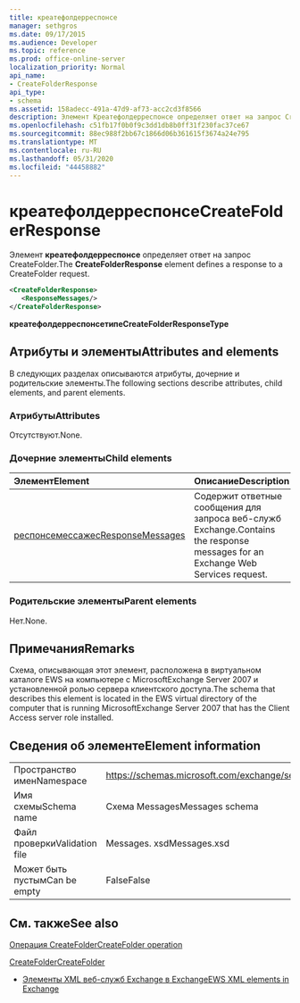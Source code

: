 ```yaml
---
title: креатефолдерреспонсе
manager: sethgros
ms.date: 09/17/2015
ms.audience: Developer
ms.topic: reference
ms.prod: office-online-server
localization_priority: Normal
api_name:
- CreateFolderResponse
api_type:
- schema
ms.assetid: 158adecc-491a-47d9-af73-acc2cd3f8566
description: Элемент Креатефолдерреспонсе определяет ответ на запрос CreateFolder.
ms.openlocfilehash: c51fb17f0b0f9c3dd1db8b0ff31f230fac37ce67
ms.sourcegitcommit: 88ec988f2bb67c1866d06b361615f3674a24e795
ms.translationtype: MT
ms.contentlocale: ru-RU
ms.lasthandoff: 05/31/2020
ms.locfileid: "44458882"
---
```

# <a name="createfolderresponse"></a><span data-ttu-id="5144e-103">креатефолдерреспонсе</span><span class="sxs-lookup"><span data-stu-id="5144e-103">CreateFolderResponse</span></span>

<span data-ttu-id="5144e-104">Элемент **креатефолдерреспонсе** определяет ответ на запрос CreateFolder.</span><span class="sxs-lookup"><span data-stu-id="5144e-104">The **CreateFolderResponse** element defines a response to a CreateFolder request.</span></span> 
  
```xml
<CreateFolderResponse>
   <ResponseMessages/>
</CreateFolderResponse>
```

 <span data-ttu-id="5144e-105">**креатефолдерреспонсетипе**</span><span class="sxs-lookup"><span data-stu-id="5144e-105">**CreateFolderResponseType**</span></span>
## <a name="attributes-and-elements"></a><span data-ttu-id="5144e-106">Атрибуты и элементы</span><span class="sxs-lookup"><span data-stu-id="5144e-106">Attributes and elements</span></span>

<span data-ttu-id="5144e-107">В следующих разделах описываются атрибуты, дочерние и родительские элементы.</span><span class="sxs-lookup"><span data-stu-id="5144e-107">The following sections describe attributes, child elements, and parent elements.</span></span>
  
### <a name="attributes"></a><span data-ttu-id="5144e-108">Атрибуты</span><span class="sxs-lookup"><span data-stu-id="5144e-108">Attributes</span></span>

<span data-ttu-id="5144e-109">Отсутствуют.</span><span class="sxs-lookup"><span data-stu-id="5144e-109">None.</span></span>
  
### <a name="child-elements"></a><span data-ttu-id="5144e-110">Дочерние элементы</span><span class="sxs-lookup"><span data-stu-id="5144e-110">Child elements</span></span>

|<span data-ttu-id="5144e-111">**Элемент**</span><span class="sxs-lookup"><span data-stu-id="5144e-111">**Element**</span></span>|<span data-ttu-id="5144e-112">**Описание**</span><span class="sxs-lookup"><span data-stu-id="5144e-112">**Description**</span></span>|
|:-----|:-----|
|[<span data-ttu-id="5144e-113">респонсемессажес</span><span class="sxs-lookup"><span data-stu-id="5144e-113">ResponseMessages</span></span>](responsemessages.md) <br/> |<span data-ttu-id="5144e-114">Содержит ответные сообщения для запроса веб-служб Exchange.</span><span class="sxs-lookup"><span data-stu-id="5144e-114">Contains the response messages for an Exchange Web Services request.</span></span>  <br/> |
   
### <a name="parent-elements"></a><span data-ttu-id="5144e-115">Родительские элементы</span><span class="sxs-lookup"><span data-stu-id="5144e-115">Parent elements</span></span>

<span data-ttu-id="5144e-116">Нет.</span><span class="sxs-lookup"><span data-stu-id="5144e-116">None.</span></span>
  
## <a name="remarks"></a><span data-ttu-id="5144e-117">Примечания</span><span class="sxs-lookup"><span data-stu-id="5144e-117">Remarks</span></span>

<span data-ttu-id="5144e-118">Схема, описывающая этот элемент, расположена в виртуальном каталоге EWS на компьютере с MicrosoftExchange Server 2007 и установленной ролью сервера клиентского доступа.</span><span class="sxs-lookup"><span data-stu-id="5144e-118">The schema that describes this element is located in the EWS virtual directory of the computer that is running MicrosoftExchange Server 2007 that has the Client Access server role installed.</span></span>
  
## <a name="element-information"></a><span data-ttu-id="5144e-119">Сведения об элементе</span><span class="sxs-lookup"><span data-stu-id="5144e-119">Element information</span></span>

|||
|:-----|:-----|
|<span data-ttu-id="5144e-120">Пространство имен</span><span class="sxs-lookup"><span data-stu-id="5144e-120">Namespace</span></span>  <br/> |https://schemas.microsoft.com/exchange/services/2006/messages  <br/> |
|<span data-ttu-id="5144e-121">Имя схемы</span><span class="sxs-lookup"><span data-stu-id="5144e-121">Schema name</span></span>  <br/> |<span data-ttu-id="5144e-122">Схема Messages</span><span class="sxs-lookup"><span data-stu-id="5144e-122">Messages schema</span></span>  <br/> |
|<span data-ttu-id="5144e-123">Файл проверки</span><span class="sxs-lookup"><span data-stu-id="5144e-123">Validation file</span></span>  <br/> |<span data-ttu-id="5144e-124">Messages. xsd</span><span class="sxs-lookup"><span data-stu-id="5144e-124">Messages.xsd</span></span>  <br/> |
|<span data-ttu-id="5144e-125">Может быть пустым</span><span class="sxs-lookup"><span data-stu-id="5144e-125">Can be empty</span></span>  <br/> |<span data-ttu-id="5144e-126">False</span><span class="sxs-lookup"><span data-stu-id="5144e-126">False</span></span>  <br/> |
   
## <a name="see-also"></a><span data-ttu-id="5144e-127">См. также</span><span class="sxs-lookup"><span data-stu-id="5144e-127">See also</span></span>



[<span data-ttu-id="5144e-128">Операция CreateFolder</span><span class="sxs-lookup"><span data-stu-id="5144e-128">CreateFolder operation</span></span>](createfolder-operation.md)
  
[<span data-ttu-id="5144e-129">CreateFolder</span><span class="sxs-lookup"><span data-stu-id="5144e-129">CreateFolder</span></span>](createfolder.md)


- [<span data-ttu-id="5144e-130">Элементы XML веб-служб Exchange в Exchange</span><span class="sxs-lookup"><span data-stu-id="5144e-130">EWS XML elements in Exchange</span></span>](ews-xml-elements-in-exchange.md)

